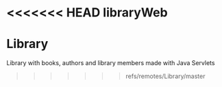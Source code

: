 <<<<<<< HEAD
libraryWeb
=======
# Library
Library with books, authors and library members made with Java Servlets
>>>>>>> refs/remotes/Library/master

